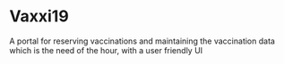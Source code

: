 # Vaxxi19
 A portal for reserving vaccinations and maintaining the vaccination data which is the need of the hour, with a user friendly UI
